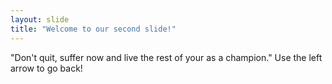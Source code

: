 ```yaml
---
layout: slide
title: "Welcome to our second slide!"
---
```

"Don't quit, suffer now and live the rest of your as a champion."
Use the left arrow to go back!
